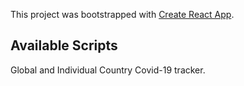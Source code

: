 This project was bootstrapped with [Create React App](https://github.com/facebook/create-react-app).

## Available Scripts

Global and Individual Country Covid-19 tracker.
